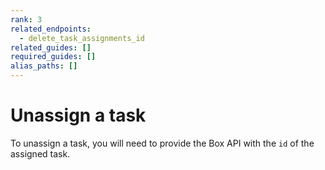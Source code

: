 ```yaml
---
rank: 3
related_endpoints:
  - delete_task_assignments_id
related_guides: []
required_guides: []
alias_paths: []
---
```


# Unassign a task

To unassign a task, you will need to provide the Box API with the `id` of the
assigned task.

<Samples id='delete_task_assignments_id' />
